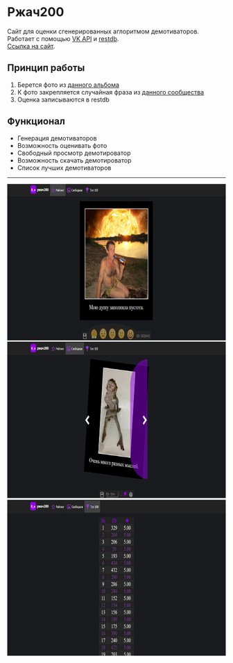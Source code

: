 # Ржач200
Сайт для оценки сгенерированных аглоритмом демотиваторов.<br>
Работает с помощью [VK API](https://dev.vk.com/reference) и [restdb](https://restdb.io/).<br>
[Ссылка на сайт](https://churickoid.github.io/meme_generator/).

Принцип работы
---------------
1) Берется фото из [данного альбома](https://vk.com/album514918087_284198610)
2) К фото закрепляется случайная фраза из [данного сообщества](https://vk.com/four_words_ofic)
3) Оценка записываются в restdb

Функционал
-----------
* Генерация демотиваторов
* Возможность оценивать фото
* Свободный просмотр демотироватор
* Возможность скачать демотироватор
* Список лучших демотиваторов

-----------
<img src="screenshots/1.png" height="360"><img src="screenshots/2.png" height="360"> <img src="screenshots/3.png" height="360">



